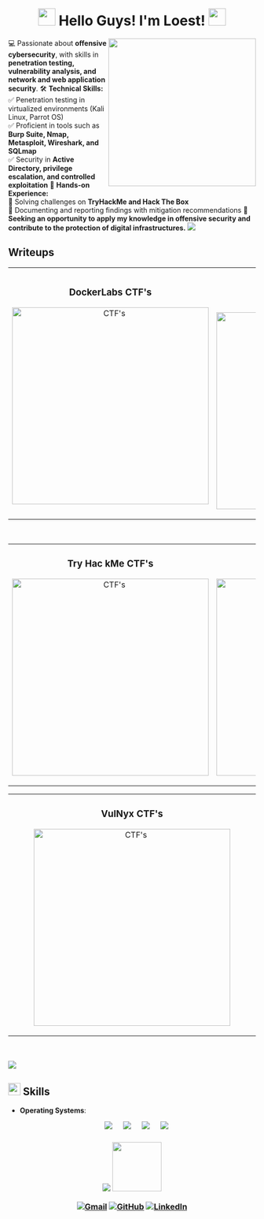 <h1 align="center"><picture><img src = "https://github.com/7oSkaaa/7oSkaaa/blob/main/Images/about_me.gif?raw=true" width = 35px> </picture>Hello Guys! I'm Loest! <picture><img src = "https://github.com/7oSkaaa/7oSkaaa/blob/main/Images/about_me.gif?raw=true" width = 35px></picture></h1>

<picture> <img align="right" src="https://github.com/7oSkaaa/7oSkaaa/blob/main/Images/Right_Side.gif?raw=true" width = 300px></picture>

💻 Passionate about **offensive cybersecurity**, with skills in **penetration testing, vulnerability analysis, and network and web application security**.
🛠 **Technical Skills:**  
✅ Penetration testing in virtualized environments (Kali Linux, Parrot OS)  
✅ Proficient in tools such as **Burp Suite, Nmap, Metasploit, Wireshark, and SQLmap**  
✅ Security in **Active Directory, privilege escalation, and controlled exploitation**
📌 **Hands-on Experience:**  
🔹 Solving challenges on **TryHackMe and Hack The Box**  
🔹 Documenting and reporting findings with mitigation recommendations
🎯 **Seeking an opportunity to apply my knowledge in offensive security and contribute to the protection of digital infrastructures.**
<img src="https://user-images.githubusercontent.com/73097560/115834477-dbab4500-a447-11eb-908a-139a6edaec5c.gif"><br>
## Writeups
<table>
<tr>
<td width="50%">
<h3 align="center">DockerLabs CTF's</h3>
<div align="center">
<a href="https://github.com/LoestBazan87/Writeups/tree/main/DockerLabs" target="_blank"><img src="https://github.com/user-attachments/assets/58ff16f5-b853-4bda-8f3f-fa34f13d7b4c" width="400" alt="CTF's"></a>
<p></p>
</div>
                                                                                      
</td>

<td width="50%">
               <br>
<h3 align="center">Hack The Box CTF's</h3>
<div align="center">                                       
<a href="https://github.com/LoestBazan87" target="_blank"><img src="https://github.com/user-attachments/assets/518c89c2-8005-4935-bd05-609605d2efe6" width="400" alt="CTF's"></a>
<br>
</p></p>
</div>                                                             
</table>                                                                                 
</div>
<br>

<table>
<tr>
<td width="50%">
<h3 align="center">Try Hac kMe CTF's</h3>
<div align="center">
<a href="https://github.com/LoestBazan87/Writeups/tree/main/TryHackMe" target="_blank"><img src="https://github.com/user-attachments/assets/e99b34c0-8138-49c8-81f7-1aa32ce61e97" width="400" alt="CTF's"></a>
<p></p>
</div>
                                                                                      
</td>       

<td width="50%">
<h3 align="center">Hack My Vm CTF's</h3>
<div align="center">
<a href="https://github.com/LoestBazan87" target="_blank"><img src="https://github.com/user-attachments/assets/794dd53b-216c-4545-be4c-dd4e35ee44d1" width="400" alt="CTF's"></a>
<p></p>
</div>
                                                                                      
</td> 

<div align="center"><table>
<tr>
<td width="50%">
<h3 align="center">VulNyx CTF's</h3>
<div align="center">
<a href="https://github.com/LoestBazan87/Writeups/tree/main/DockerLabs" target="_blank"><img src="https://github.com/user-attachments/assets/6a82fcc5-8c7d-46b0-8808-56bd47751126" width="400" alt="CTF's"></a>
<p></p>
</div>
</div>                                                                                      
</td>

</table>                                                                                 
</div>
<br>
<br>

<img src="https://user-images.githubusercontent.com/73097560/115834477-dbab4500-a447-11eb-908a-139a6edaec5c.gif">
<h2><picture><img src="https://media2.giphy.com/media/QssGEmpkyEOhBCb7e1/giphy.gif?cid=ecf05e47a0n3gi1bfqntqmob8g9aid1oyj2wr3ds3mg700bl&rid=giphy.gif" width ="25"> </picture>Skills</h2>

<p align="center">

- **Operating Systems**:
 
<p align="center">
  &emsp;
    <a href="#"><img src="https://img.shields.io/badge/Linux-FCC624?style=plastic&logo=linux&logoColor=black"></a>
  &emsp;
    <a href="#"><img src="https://img.shields.io/badge/Ubuntu-E95420?style=plastic&logo=ubuntu&logoColor=white"></a>
  &emsp;
    <a href="#"><img src="https://img.shields.io/badge/Windows-0078D6?style=plastic&logo=windows&logoColor=white"></a>
  &emsp;
    <a href="#"><img src="https://img.shields.io/badge/manjaro-%2335BF5C.svg?&style=plastic&logo=manjaro&logoColor=white" /></a>
</p>

<h3 align="center" ><img src="https://user-images.githubusercontent.com/73097560/115834477-dbab4500-a447-11eb-908a-139a6edaec5c.gif">
<picture> <img src="https://github.com/7oSkaaa/7oSkaaa/blob/main/Images/Connect-with-me.gif?raw=true" width="100px"> </picture>
<p align="center">
	<a href="mailto:loestbazan87@gmail.com"><img img src="https://img.shields.io/badge/gmail-%23EA4335.svg?style=plastic&logo=gmail&logoColor=white" alt="Gmail"/></a>
	<a href="https://github.com/LoestBazan87"><img src="https://img.shields.io/badge/github-%23181717.svg?style=plastic&logo=github&logoColor=white" alt="GitHub"/></a>
	<a href="https://www.linkedin.com/in/loestbazan"><img src="https://img.shields.io/badge/linkedin-%230A66C2.svg?style=plastic&logo=linkedin&logoColor=white" alt="LinkedIn"/></a>
</p>
